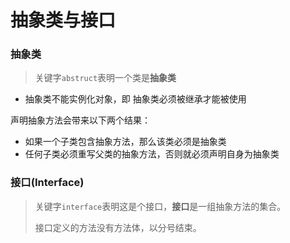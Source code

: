 # 抽象类与接口

### 抽象类

> 关键字`abstruct`表明一个类是**抽象类**

* 抽象类不能实例化对象，即 抽象类必须被继承才能被使用

声明抽象方法会带来以下两个结果：

* 如果一个子类包含抽象方法，那么该类必须是抽象类
* 任何子类必须重写父类的抽象方法，否则就必须声明自身为抽象类



### 接口(Interface)

> 关键字`interface`表明这是个接口，**接口**是一组抽象方法的集合。
>
> 接口定义的方法没有方法体，以分号结束。

